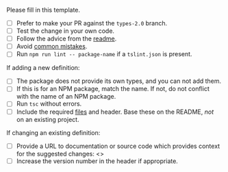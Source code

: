 Please fill in this template.

- [ ] Prefer to make your PR against the `types-2.0` branch.
- [ ] Test the change in your own code.
- [ ] Follow the advice from the [readme](https://github.com/DefinitelyTyped/DefinitelyTyped#make-a-pull-request).
- [ ] Avoid [common mistakes](https://github.com/DefinitelyTyped/DefinitelyTyped#common-mistakes).
- [ ] Run `npm run lint -- package-name` if a `tslint.json` is present.

If adding a new definition:
- [ ] The package does not provide its own types, and you can not add them.
- [ ] If this is for an NPM package, match the name. If not, do not conflict with the name of an NPM package.
- [ ] Run `tsc` without errors.
- [ ] Include the required [files](https://github.com/DefinitelyTyped/DefinitelyTyped#create-a-new-package) and header. Base these on the README, *not* on an existing project.

If changing an existing definition:
- [ ] Provide a URL to documentation or source code which provides context for the suggested changes: <<url here>>
- [ ] Increase the version number in the header if appropriate.
